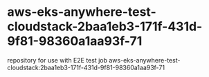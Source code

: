 # aws-eks-anywhere-test-cloudstack-2baa1eb3-171f-431d-9f81-98360a1aa93f-71
repository for use with E2E test job aws-eks-anywhere-test-cloudstack:2baa1eb3-171f-431d-9f81-98360a1aa93f-71
